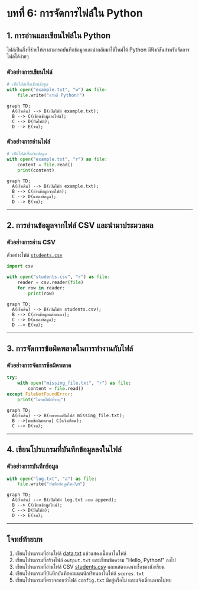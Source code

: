 # บทที่ 6: การจัดการไฟล์ใน Python

## 1. การอ่านและเขียนไฟล์ใน Python

ไฟล์เป็นสิ่งที่ช่วยให้เราสามารถบันทึกข้อมูลและนำกลับมาใช้ใหม่ได้ Python มีฟังก์ชันสำหรับจัดการไฟล์ได้ง่ายๆ

### ตัวอย่างการเขียนไฟล์

```python
# เปิดไฟล์เพื่อเขียนข้อมูล
with open("example.txt", "w") as file:
    file.write("สวัสดี Python!")
```

```mermaid
graph TD;
  A(เริ่มต้น) --> B(เปิดไฟล์ example.txt);
  B --> C(เขียนข้อมูลลงไฟล์);
  C --> D(ปิดไฟล์);
  D --> E(จบ);
```

### ตัวอย่างการอ่านไฟล์

```python
# เปิดไฟล์เพื่ออ่านข้อมูล
with open("example.txt", "r") as file:
    content = file.read()
    print(content)
```

```mermaid
graph TD;
  A(เริ่มต้น) --> B(เปิดไฟล์ example.txt);
  B --> C(อ่านข้อมูลจากไฟล์);
  C --> D(แสดงข้อมูล);
  D --> E(จบ);
```

---

## 2. การอ่านข้อมูลจากไฟล์ CSV และนำมาประมวลผล

### ตัวอย่างการอ่าน CSV

ตัวอย่างไฟล์ [`students.csv`](./assets/students.csv)

```python
import csv

with open("students.csv", "r") as file:
    reader = csv.reader(file)
    for row in reader:
        print(row)
```

```mermaid
graph TD;
  A(เริ่มต้น) --> B(เปิดไฟล์ students.csv);
  B --> C(อ่านข้อมูลแต่ละแถว);
  C --> D(แสดงข้อมูล);
  D --> E(จบ);
```

---

## 3. การจัดการข้อผิดพลาดในการทำงานกับไฟล์

### ตัวอย่างการจัดการข้อผิดพลาด

```python
try:
    with open("missing_file.txt", "r") as file:
        content = file.read()
except FileNotFoundError:
    print("ไม่พบไฟล์ที่ระบุ")
```

```mermaid
graph TD;
  A(เริ่มต้น) --> B(พยายามเปิดไฟล์ missing_file.txt);
  B -->|พบข้อผิดพลาด| C(แจ้งเตือน);
  C --> D(จบ);
```

---

## 4. เขียนโปรแกรมที่บันทึกข้อมูลลงในไฟล์

### ตัวอย่างการบันทึกข้อมูล

```python
with open("log.txt", "a") as file:
    file.write("บันทึกข้อมูลใหม่\n")
```

```mermaid
graph TD;
  A(เริ่มต้น) --> B(เปิดไฟล์ log.txt แบบ append);
  B --> C(เขียนข้อมูลใหม่);
  C --> D(ปิดไฟล์);
  D --> E(จบ);
```

---

## **โจทย์ท้ายบท**

1. เขียนโปรแกรมที่อ่านไฟล์ [data.txt](./assets/data.txt) แล้วแสดงเนื้อหาในไฟล์
2. เขียนโปรแกรมที่สร้างไฟล์ `output.txt` และเขียนข้อความ "Hello, Python!" ลงไป
3. เขียนโปรแกรมที่อ่านไฟล์ CSV [students.csv](./assets/students.csv) และแสดงเฉพาะชื่อของนักเรียน
4. เขียนโปรแกรมที่บันทึกบันทึกคะแนนนักเรียนลงในไฟล์ `scores.txt`
5. เขียนโปรแกรมที่ตรวจสอบว่าไฟล์ `config.txt` มีอยู่หรือไม่ และแจ้งเตือนหากไม่พบ
